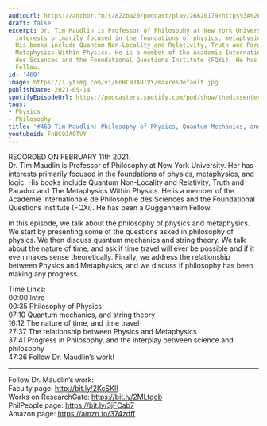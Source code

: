 ```yaml
---
audiourl: https://anchor.fm/s/822ba20/podcast/play/26620179/https%3A%2F%2Fd3ctxlq1ktw2nl.cloudfront.net%2Fstaging%2F2021-1-12%2F2efe0017-2df9-8671-93c0-18a09ab388a5.m4a
draft: false
excerpt: Dr. Tim Maudlin is Professor of Philosophy at New York University. Her has
  interests primarily focused in the foundations of physics, metaphysics, and logic.
  His books include Quantum Non-Locality and Relativity, Truth and Paradox and The
  Metaphysics Within Physics. He is a member of the Academie Internationale de Philosophie
  des Sciences and the Foundational Questions Institute (FQXi). He has been a Guggenheim
  Fellow.
id: '469'
image: https://i.ytimg.com/vi/FnBC9JA9TVY/maxresdefault.jpg
publishDate: 2021-05-14
spotifyEpisodeUrl: https://podcasters.spotify.com/pod/show/thedissenter/episodes/469-Tim-Maudlin-Philosophy-of-Physics--Quantum-Mechanics--and-Metaphysics-eqasqj
tags:
- Physics
- Philosophy
title: '#469 Tim Maudlin: Philosophy of Physics, Quantum Mechanics, and Metaphysics'
youtubeid: FnBC9JA9TVY
---
```

<div class="timelinks">

RECORDED ON FEBRUARY 11th 2021.  
Dr. Tim Maudlin is Professor of Philosophy at New York University. Her has interests primarily focused in the foundations of physics, metaphysics, and logic. His books include Quantum Non-Locality and Relativity, Truth and Paradox and The Metaphysics Within Physics. He is a member of the Academie Internationale de Philosophie des Sciences and the Foundational Questions Institute (FQXi). He has been a Guggenheim Fellow.

In this episode, we talk about the philosophy of physics and metaphysics. We start by presenting some of the questions asked in philosophy of physics. We then discuss quantum mechanics and string theory. We talk about the nature of time, and ask if time travel will ever be possible and if it even makes sense theoretically. Finally, we address the relationship between Physics and Metaphysics, and we discuss if philosophy has been making any progress.

Time Links:  
<time>00:00</time> Intro  
<time>00:35</time> Philosophy of Physics  
<time>07:10</time> Quantum mechanics, and string theory  
<time>16:12</time> The nature of time, and time travel  
<time>27:37</time> The relationship between Physics and Metaphysics  
<time>37:41</time> Progress in Philosophy, and the interplay between science and philosophy  
<time>47:36</time> Follow Dr. Maudlin’s work!

---

Follow Dr. Maudlin’s work:  
Faculty page: http://bit.ly/2KcSKlI  
Works on ResearchGate: https://bit.ly/2MLtqob  
PhilPeople page: https://bit.ly/3jFCab7  
Amazon page: https://amzn.to/374zdff
</div>

